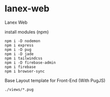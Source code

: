 # lanex-web
Lanex Web

install modules (npm)
```
npm i -D nodemon
npm i express
npm i -D pug
npm i -D jade
npm i tailwindcss
npm i -D firebase-admin
npm i firebase
npm i browser-sync
```

Base Layout template for Front-End (With PugJS)
```
./views/*.pug
```


